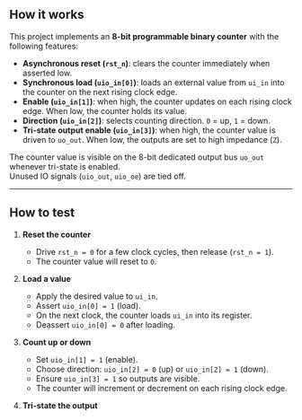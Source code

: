 <!---

This file is used to generate your project datasheet. Please fill in the information below and delete any unused
sections.

You can also include images in this folder and reference them in the markdown. Each image must be less than
512 kb in size, and the combined size of all images must be less than 1 MB.
-->

## How it works

This project implements an **8-bit programmable binary counter** with the following features:

- **Asynchronous reset (`rst_n`)**: clears the counter immediately when asserted low.  
- **Synchronous load (`uio_in[0]`)**: loads an external value from `ui_in` into the counter on the next rising clock edge.  
- **Enable (`uio_in[1]`)**: when high, the counter updates on each rising clock edge. When low, the counter holds its value.  
- **Direction (`uio_in[2]`)**: selects counting direction. `0` = up, `1` = down.  
- **Tri-state output enable (`uio_in[3]`)**: when high, the counter value is driven to `uo_out`. When low, the outputs are set to high impedance (`Z`).  

The counter value is visible on the 8-bit dedicated output bus `uo_out` whenever tri-state is enabled.  
Unused IO signals (`uio_out`, `uio_oe`) are tied off.  

---

## How to test

1. **Reset the counter**  
   - Drive `rst_n = 0` for a few clock cycles, then release (`rst_n = 1`).  
   - The counter value will reset to `0`.  

2. **Load a value**  
   - Apply the desired value to `ui_in`.  
   - Assert `uio_in[0] = 1` (load).  
   - On the next clock, the counter loads `ui_in` into its register.  
   - Deassert `uio_in[0] = 0` after loading.  

3. **Count up or down**  
   - Set `uio_in[1] = 1` (enable).  
   - Choose direction: `uio_in[2] = 0` (up) or `uio_in[2] = 1` (down).  
   - Ensure `uio_in[3] = 1` so outputs are visible.  
   - The counter will increment or decrement on each rising clock edge.  

4. **Tri-state the output**
